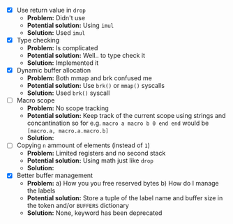 -   [x] Use return value in `drop`
    -   **Problem:** Didn't use
    -   **Potential solution:** Using `imul`
    -   **Solution:** Used `imul`
-   [x] Type checking
    -   **Problem:** Is complicated
    -   **Potential solution:** Well.. to type check it
    -   **Solution:** Implemented it
-   [x] Dynamic buffer allocation
    -   **Problem:** Both mmap and brk confused me
    -   **Potential solution:** Use `brk()` or `mmap()` syscalls
    -   **Solution:** Used `brk()` syscall
-   [ ] Macro scope
    -   **Problem:** No scope tracking
    -   **Potential solution:** Keep track of the current scope using strings
        and concantination so for e.g. `macro a macro b 0 end end`
        would be `[macro.a, macro.a.macro.b]`
    -   **Solution:**
-   [ ] Copying `n` ammount of elements (instead of `1`)
    -   **Problem:** Limited registers and no second stack
    -   **Potential solution:** Using math just like `drop`
    -   **Solution:**
-   [x] Better buffer management
    -   **Problem:** a) How you you free reserved bytes b) How do I manage the labels
    -   **Potential solution:** Store a tuple of the label name and
        buffer size in the token and/or `BUFFERS`
        dictionary
    -   **Solution:** None, keyword has been deprecated

